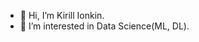- 👋 Hi, I’m Kirill Ionkin.
- 👀 I’m interested in Data Science(ML, DL).

<!---
kirill-ionkin/kirill-ionkin is a ✨ special ✨ repository because its `README.md` (this file) appears on your GitHub profile.
You can click the Preview link to take a look at your changes.
--->
